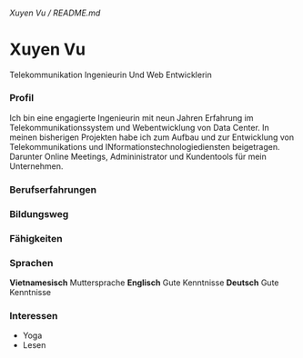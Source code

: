 ###### Xuyen Vu / README.md
# Xuyen Vu
Telekommunikation Ingenieurin Und Web Entwicklerin

### Profil
Ich bin eine engagierte Ingenieurin mit neun Jahren Erfahrung im Telekommunikationssystem und Webentwicklung von Data Center. In meinen bisherigen Projekten habe ich zum Aufbau und zur Entwicklung von Telekommunikations und INformationstechnologiediensten beigetragen. Darunter Online Meetings, Admininistrator und Kundentools für mein Unternehmen.

### Berufserfahrungen

### Bildungsweg

### Fähigkeiten

### Sprachen
**Vietnamesisch**       Muttersprache
**Englisch**            Gute Kenntnisse
**Deutsch**             Gute Kenntnisse

### Interessen
- Yoga
- Lesen
